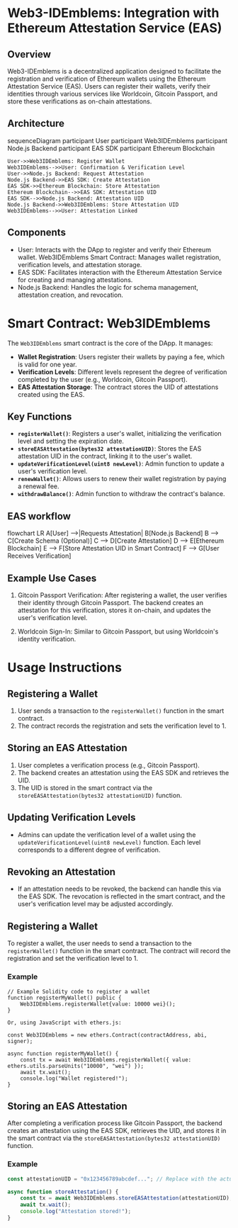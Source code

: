 # Web3-IDEmblems: Integration with Ethereum Attestation Service (EAS)

## Overview

Web3-IDEmblems is a decentralized application designed to facilitate the registration and verification of Ethereum wallets using the Ethereum Attestation Service (EAS). Users can register their wallets, verify their identities through various services like Worldcoin, Gitcoin Passport, and store these verifications as on-chain attestations.

## Architecture

sequenceDiagram
    participant User
    participant Web3IDEmblems
    participant Node.js Backend
    participant EAS SDK
    participant Ethereum Blockchain

    User->>Web3IDEmblems: Register Wallet
    Web3IDEmblems-->>User: Confirmation & Verification Level
    User->>Node.js Backend: Request Attestation
    Node.js Backend->>EAS SDK: Create Attestation
    EAS SDK->>Ethereum Blockchain: Store Attestation
    Ethereum Blockchain-->>EAS SDK: Attestation UID
    EAS SDK-->>Node.js Backend: Attestation UID
    Node.js Backend->>Web3IDEmblems: Store Attestation UID
    Web3IDEmblems-->>User: Attestation Linked

## Components
* User: Interacts with the DApp to register and verify their Ethereum wallet.
 Web3IDEmblems Smart Contract: Manages wallet registration, verification levels, and attestation storage.
* EAS SDK: Facilitates interaction with the Ethereum Attestation Service for    creating and managing attestations.
* Node.js Backend: Handles the logic for schema management, attestation creation, and revocation.

# Smart Contract: Web3IDEmblems

The `Web3IDEmblems` smart contract is the core of the DApp. It manages:

- **Wallet Registration**: Users register their wallets by paying a fee, which is valid for one year.
- **Verification Levels**: Different levels represent the degree of verification completed by the user (e.g., Worldcoin, Gitcoin Passport).
- **EAS Attestation Storage**: The contract stores the UID of attestations created using the EAS.

## Key Functions

- **`registerWallet()`**: Registers a user's wallet, initializing the verification level and setting the expiration date.
- **`storeEASAttestation(bytes32 attestationUID)`**: Stores the EAS attestation UID in the contract, linking it to the user's wallet.
- **`updateVerificationLevel(uint8 newLevel)`**: Admin function to update a user's verification level.
- **`renewWallet()`**: Allows users to renew their wallet registration by paying a renewal fee.
- **`withdrawBalance()`**: Admin function to withdraw the contract's balance.


## EAS workflow

flowchart LR
    A[User] -->|Requests Attestation| B[Node.js Backend]
    B --> C[Create Schema (Optional)]
    C --> D[Create Attestation]
    D --> E[Ethereum Blockchain]
    E --> F[Store Attestation UID in Smart Contract]
    F --> G[User Receives Verification]

## Example Use Cases
1. Gitcoin Passport Verification: After registering a wallet, the user  verifies their identity through Gitcoin Passport. The backend creates an  attestation for this verification, stores it on-chain, and updates the user's verification level.

2. Worldcoin Sign-In: Similar to Gitcoin Passport, but using Worldcoin's identity verification.

# Usage Instructions

## Registering a Wallet

1. User sends a transaction to the `registerWallet()` function in the smart contract.
2. The contract records the registration and sets the verification level to 1.

## Storing an EAS Attestation

1. User completes a verification process (e.g., Gitcoin Passport).
2. The backend creates an attestation using the EAS SDK and retrieves the UID.
3. The UID is stored in the smart contract via the `storeEASAttestation(bytes32 attestationUID)` function.

## Updating Verification Levels

- Admins can update the verification level of a wallet using the `updateVerificationLevel(uint8 newLevel)` function. Each level corresponds to a different degree of verification.

## Revoking an Attestation

- If an attestation needs to be revoked, the backend can handle this via the EAS SDK. The revocation is reflected in the smart contract, and the user's verification level may be adjusted accordingly.


## Registering a Wallet

To register a wallet, the user needs to send a transaction to the `registerWallet()` function in the smart contract. The contract will record the registration and set the verification level to 1.

### Example

```solidity
// Example Solidity code to register a wallet
function registerMyWallet() public {
    Web3IDEmblems.registerWallet{value: 10000 wei}();
}

Or, using JavaScript with ethers.js:

const Web3IDEmblems = new ethers.Contract(contractAddress, abi, signer);

async function registerMyWallet() {
    const tx = await Web3IDEmblems.registerWallet({ value: ethers.utils.parseUnits("10000", "wei") });
    await tx.wait();
    console.log("Wallet registered!");
}
```

## Storing an EAS Attestation

After completing a verification process like Gitcoin Passport, the backend creates an attestation using the EAS SDK, retrieves the UID, and stores it in the smart contract via the `storeEASAttestation(bytes32 attestationUID)` function.

### Example

```javascript
const attestationUID = "0x123456789abcdef..."; // Replace with the actual UID

async function storeAttestation() {
    const tx = await Web3IDEmblems.storeEASAttestation(attestationUID);
    await tx.wait();
    console.log("Attestation stored!");
}
